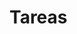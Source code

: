 # Tareas


<!-- 1. [Ejercicios de sincronización](./1/README.md) (Entrega: 2022.xx.xx) -->
<!-- 2. [Profundizando en la administración de memoria](./2/README.md) (Entrega: 2022.xx.xx) -->
<!-- 3. [La vida de un byte de datos](./3/README.md) (Entrega: 2022.xx.xx) -->
